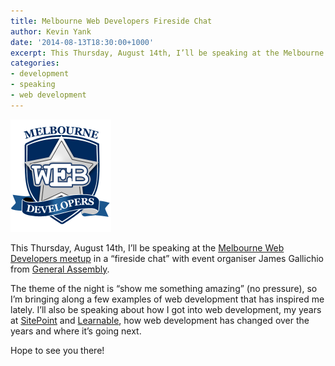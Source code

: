 ```yaml
---
title: Melbourne Web Developers Fireside Chat
author: Kevin Yank
date: '2014-08-13T18:30:00+1000'
excerpt: This Thursday, August 14th, I’ll be speaking at the Melbourne Web Developers meetup in a “fireside chat” with event organiser James Gallichio from General Assembly. The theme of the night is “show me something amazing” (no pressure), so I’m bringing along a few examples of web development that has inspired me lately.
categories:
- development
- speaking
- web development
---
```


[![Melbourne Web Developers logo](/assets/images/blog/melbourne_web_developers.png)][meetup]

This Thursday, August 14th, I’ll be speaking at the [Melbourne Web Developers meetup][meetup] in a “fireside chat” with event organiser James Gallichio from [General Assembly][ga].

The theme of the night is “show me something amazing” (no pressure), so I’m bringing along a few examples of web development that has inspired me lately. I’ll also be speaking about how I got into web development, my years at [SitePoint][sp] and [Learnable][l], how web development has changed over the years and where it’s going next.

Hope to see you there!

[ga]: https://generalassemb.ly
[meetup]: http://www.meetup.com/Melbourne-Web-Developers/events/198127932/
[sp]: https://sitepoint.com/
[l]: https://learnable.com/
